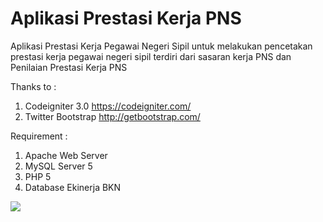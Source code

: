 # Aplikasi Prestasi Kerja PNS
Aplikasi Prestasi Kerja Pegawai Negeri Sipil untuk melakukan pencetakan prestasi kerja pegawai negeri sipil terdiri dari sasaran kerja PNS dan Penilaian Prestasi Kerja PNS

Thanks to :
1. Codeigniter 3.0  https://codeigniter.com/
2. Twitter Bootstrap http://getbootstrap.com/


Requirement :
1. Apache Web Server
2. MySQL Server 5
3. PHP 5
3. Database Ekinerja BKN

<img src="https://github.com/papamas/prestasi/blob/master/query_tools/front.jpg" />
